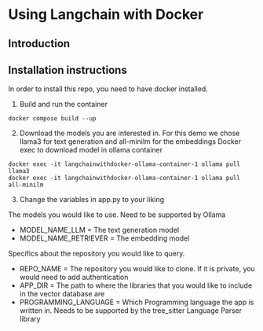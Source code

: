 # Using Langchain with Docker
## Introduction


## Installation instructions
In order to install this repo, you need to have docker installed.

1. Build and run the container
```
docker compose build --up
```

2. Download the models you are interested in. For this demo we chose llama3 for text generation and all-minilm for the embeddings
Docker exec to download model in ollama container 
```
docker exec -it langchainwithdocker-ollama-container-1 ollama pull llama3
docker exec -it langchainwithdocker-ollama-container-1 ollama pull all-minilm

```

3. Change the variables in app.py to your liking

The models you would like to use. Need to be supported by Ollama

- MODEL_NAME_LLM = The text generation model
- MODEL_NAME_RETRIEVER = The embedding model

Specifics about the repository you would like to query.
- REPO_NAME = The repository you would like to clone. If it is private, you would need to add authentication
- APP_DIR = The path to where the libraries that you would like to include in the vector database are
- PROGRAMMING_LANGUAGE = Which Programming language the app is written in. Needs to be supported by the tree_sitter Language Parser library


